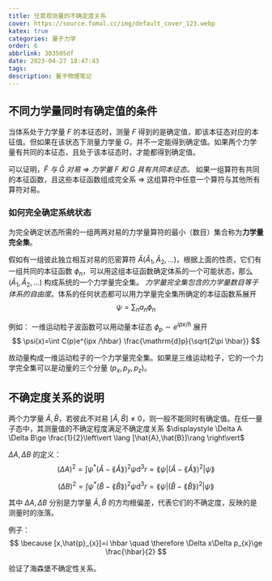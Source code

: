 ```yaml
---
title: 任意观测量的不确定度关系
cover: https://source.fomal.cc/img/default_cover_123.webp
katex: true
categories: 量子力学
order: 6
abbrlink: 303505df
date: 2023-04-27 18:47:43
tags:
description: 量子物理笔记
---
```


## 不同力学量同时有确定值的条件
当体系处于力学量 $F$ 的本征态时，测量 $F$ 得到的是确定值，即该本征态对应的本征值。但如果在该状态下测量力学量 $G$，并不一定能得到确定值。如果两个力学量有共同的本征态，且处于该本征态时，才能都得到确定值。

可以证明，*$\hat{F}$ 与 $\hat{G}$ 对易 $\Rightarrow$ 力学量 $F$ 和 $G$ 具有共同本征态。*
如果一组算符有共同的本征函数，且这些本征函数组成完全系 $\Rightarrow$ 这组算符中任意一个算符与其他所有算符对易。

### 如何完全确定系统状态
为完全确定状态所需的一组两两对易的力学量算符的最小（数目）集合称为**力学量完全集**。

假如有一组彼此独立相互对易的厄密算符 $\hat{A}(\hat{A}_{1},\hat{A}_{2}, \ldots )$，根据上面的性质，它们有一组共同的本征函数 $\phi_{n}$，可以用这组本征函数确定体系的一个可能状态，那么 $(\hat{A}_{1},\hat{A}_{2}, \ldots )$ 构成系统的一个力学量完全集。
*力学量完全集包含的力学量数目等于体系的自由度*。体系的任何状态都可以用力学量完全集所确定的本征函数系展开
$$
\psi=\sum_{n}a_n \phi_{n}
$$

例如：
一维运动粒子波函数可以用动量本征态 $\phi_{p}\sim e^{ipx /\hbar}$ 展开
$$
\psi(x)=\int C(p)e^{ipx /\hbar} \frac{\mathrm{d}p}{\sqrt{2\pi \hbar}}
$$

故动量构成一维运动粒子的一个力学量完全集。如果是三维运动粒子，它的一个力学完全集可以是动量的三个分量 $(p_{x},p_y,p_z)$。

## 不确定度关系的说明
两个力学量 $\hat{A},\hat{B}$，若彼此不对易 $[\hat{A},\hat{B}]\neq 0$，则一般不能同时有确定值。在任一量子态中，其测量值的不确定程度满足不确定度关系 $\displaystyle \Delta A \Delta B\ge \frac{1}{2}\left\vert \lang [\hat{A},\hat{B}]\rang \right\vert$

$\Delta A,\Delta B$ 的定义：
$$
(\Delta A)^{2}=\int \psi^{*}(\hat{A}-\lang \hat{A} \rang)^{2} \psi \mathrm{d}^{3}r =\lang \psi|(\hat{A}-\lang \hat{A} \rang)^{2}|\psi \rang
$$

$$
(\Delta B)^{2}=\int \psi^{*}(\hat{B}-\lang \hat{B} \rang)^{2} \psi \mathrm{d}^{3}r =\lang \psi|(\hat{B}-\lang \hat{B} \rang)^{2}|\psi \rang
$$

其中 $\Delta A,\Delta B$ 分别是力学量 $\hat{A},\hat{B}$ 的方均根偏差，代表它们的不确定度，反映的是测量时的涨落。

例子：
$$
\because [x,\hat{p}_{x}]=i \hbar \quad \therefore  \Delta x\Delta p_{x}\ge \frac{\hbar}{2}
$$

验证了海森堡不确定性关系。


